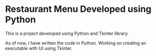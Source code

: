 # Restaurant Menu Developed using Python
This is a project developed using Python and Tkinter library.

As of now, I have written the code in Python. Working on creating an executable with UI using Tkinter.
